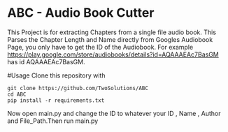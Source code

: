 # ABC - Audio Book Cutter

This Project is for extracting Chapters from a single file audio book.
This Parses the Chapter Length and Name directly from Googles Audiobook Page, you only have to get the ID of the Audiobook.
For example https://play.google.com/store/audiobooks/details?id=AQAAAEAc7BasGM has id AQAAAEAc7BasGM.
 
#Usage
Clone this repository with 

```
git clone https://github.com/TwoSolutions/ABC
cd ABC
pip install -r requirements.txt
```
Now open main.py and change the ID to whatever your ID , Name , Author and File_Path.Then run main.py